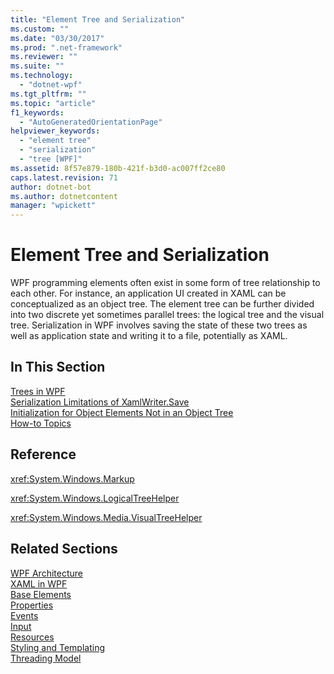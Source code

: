 ```yaml
---
title: "Element Tree and Serialization"
ms.custom: ""
ms.date: "03/30/2017"
ms.prod: ".net-framework"
ms.reviewer: ""
ms.suite: ""
ms.technology: 
  - "dotnet-wpf"
ms.tgt_pltfrm: ""
ms.topic: "article"
f1_keywords: 
  - "AutoGeneratedOrientationPage"
helpviewer_keywords: 
  - "element tree"
  - "serialization"
  - "tree [WPF]"
ms.assetid: 8f57e879-180b-421f-b3d0-ac007ff2ce80
caps.latest.revision: 71
author: dotnet-bot
ms.author: dotnetcontent
manager: "wpickett"
---
```

# Element Tree and Serialization
WPF programming elements often exist in some form of tree relationship to each other. For instance, an application UI created in XAML can be conceptualized as an object tree. The element tree can be further divided into two discrete yet sometimes parallel trees: the logical tree and the visual tree. Serialization in WPF involves saving the state of these two trees as well as application state and writing it to a file, potentially as XAML.  
  
## In This Section  
 [Trees in WPF](../../../../docs/framework/wpf/advanced/trees-in-wpf.md)  
 [Serialization Limitations of XamlWriter.Save](../../../../docs/framework/wpf/advanced/serialization-limitations-of-xamlwriter-save.md)  
 [Initialization for Object Elements Not in an Object Tree](../../../../docs/framework/wpf/advanced/initialization-for-object-elements-not-in-an-object-tree.md)  
 [How-to Topics](../../../../docs/framework/wpf/advanced/element-tree-and-serialization-how-to-topics.md)  
  
## Reference  
 <xref:System.Windows.Markup>  
  
 <xref:System.Windows.LogicalTreeHelper>  
  
 <xref:System.Windows.Media.VisualTreeHelper>  
  
## Related Sections  
 [WPF Architecture](../../../../docs/framework/wpf/advanced/wpf-architecture.md)  
  [XAML in WPF](../../../../docs/framework/wpf/advanced/xaml-in-wpf.md)  
  [Base Elements](../../../../docs/framework/wpf/advanced/base-elements.md)  
  [Properties](../../../../docs/framework/wpf/advanced/properties-wpf.md)  
  [Events](../../../../docs/framework/wpf/advanced/events-wpf.md)  
  [Input](../../../../docs/framework/wpf/advanced/input-wpf.md)  
  [Resources](../../../../docs/framework/wpf/advanced/resources-wpf.md)  
  [Styling and Templating](../../../../docs/framework/wpf/controls/styling-and-templating.md)  
  [Threading Model](../../../../docs/framework/wpf/advanced/threading-model.md)
